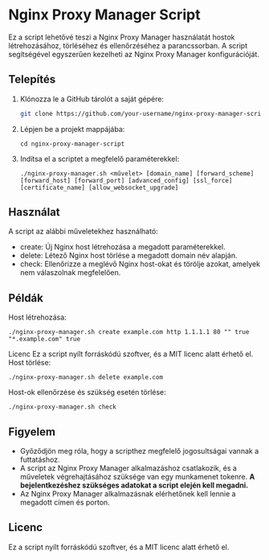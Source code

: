 # Nginx Proxy Manager Script

Ez a script lehetővé teszi a Nginx Proxy Manager használatát hostok létrehozásához, törléséhez és ellenőrzéséhez a parancssorban. A script segítségével egyszerűen kezelheti az Nginx Proxy Manager konfigurációját.

## Telepítés

1. Klónozza le a GitHub tárolót a saját gépére:

   ```sh
   git clone https://github.com/your-username/nginx-proxy-manager-script.git
   ```

2. Lépjen be a projekt mappájába:

   ```
   cd nginx-proxy-manager-script
   ```

3. Indítsa el a scriptet a megfelelő paraméterekkel:

   ```
   ./nginx-proxy-manager.sh <művelet> [domain_name] [forward_scheme] [forward_host] [forward_port] [advanced_config] [ssl_force] [certificate_name] [allow_websocket_upgrade]
   ```

## Használat

A script az alábbi műveletekhez használható:

- create: Új Nginx host létrehozása a megadott paraméterekkel.
- delete: Létező Nginx host törlése a megadott domain név alapján.
- check: Ellenőrizze a meglévő Nginx host-okat és törölje azokat, amelyek nem válaszolnak megfelelően.

## Példák

Host létrehozása:
   ```
   ./nginx-proxy-manager.sh create example.com http 1.1.1.1 80 "" true "*.example.com" true
   ```
Licenc
Ez a script nyílt forráskódú szoftver, és a MIT licenc alatt érhető el.
Host törlése:
   ```
   ./nginx-proxy-manager.sh delete example.com
   ```
   
Host-ok ellenőrzése és szükség esetén törlése:
   ```
   ./nginx-proxy-manager.sh check
   ```
## Figyelem

- Győződjön meg róla, hogy a scripthez megfelelő jogosultságai vannak a futtatáshoz.
- A script az Nginx Proxy Manager alkalmazáshoz csatlakozik, és a műveletek végrehajtásához szüksége van egy munkamenet tokenre. **A bejelentkezéshez szükséges adatokat a script elején kell megadni.**
- Az Nginx Proxy Manager alkalmazásnak elérhetőnek kell lennie a megadott címen és porton.

## Licenc

Ez a script nyílt forráskódú szoftver, és a MIT licenc alatt érhető el.